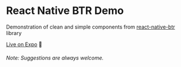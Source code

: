 # React Native BTR Demo

Demonstration of clean and simple components from [react-native-btr](https://www.npmjs.com/package/react-native-btr) library

[Live on Expo](https://expo.io/@thakurballary/react-native-btr-demo) :star2:

###### Note: Suggestions are always welcome.
